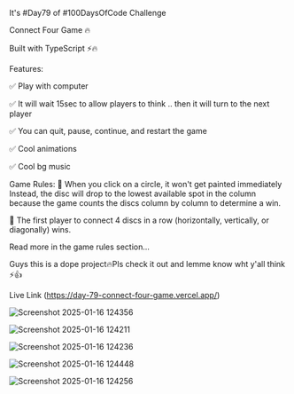 It's #Day79 of #100DaysOfCode Challenge
 

Connect Four Game 🔥

Built with TypeScript ⚡️🔥


Features: 

✅ Play with computer 

✅ It will wait 15sec to allow players to think .. then it will turn to the next player

✅ You can quit, pause, continue, and restart the game

✅ Cool animations 

✅ Cool bg music

Game Rules:
🔹 When you click on a circle, it won't get painted immediately Instead, the disc will drop to the lowest available spot in the column because the game counts the discs column by column to determine a win.


🔹 The first player to connect 4 discs in a row (horizontally, vertically, or diagonally) wins.

Read more in the game rules section...

Guys this is a dope project🔥Pls check it out and lemme know wht y'all think ⚡️👍



Live Link (https://day-79-connect-four-game.vercel.app/)



![Screenshot 2025-01-16 124356](https://github.com/user-attachments/assets/6d51c339-959a-40a3-b0d9-4c274751908d)



![Screenshot 2025-01-16 124211](https://github.com/user-attachments/assets/cb229bd5-32ed-4810-bbe8-e0783e12ae31)



![Screenshot 2025-01-16 124236](https://github.com/user-attachments/assets/d1cca98e-b14f-4795-9020-41f3bc071986)


![Screenshot 2025-01-16 124448](https://github.com/user-attachments/assets/ff5de8ae-1cf7-4b44-bea6-b44576835dff)



![Screenshot 2025-01-16 124256](https://github.com/user-attachments/assets/47689e77-7874-40f2-9a02-e330a6174ed3)
